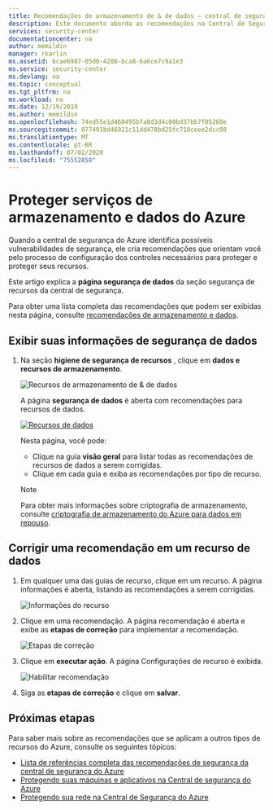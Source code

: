 ```yaml
---
title: Recomendações de armazenamento de & de dados – central de segurança do Azure
description: Este documento aborda as recomendações na Central de Segurança do Azure que ajudam a proteger seus dados e o serviço SQL do Azure, bem como a cumprir as políticas de segurança.
services: security-center
documentationcenter: na
author: memildin
manager: rkarlin
ms.assetid: bcae6987-05d0-4208-bca8-6a6ce7c9a1e3
ms.service: security-center
ms.devlang: na
ms.topic: conceptual
ms.tgt_pltfrm: na
ms.workload: na
ms.date: 12/19/2019
ms.author: memildin
ms.openlocfilehash: 74ed55e1d460495bfa8d3d4c00bd37bb7f05260e
ms.sourcegitcommit: 877491bd46921c11dd478bd25fc718ceee2dcc08
ms.translationtype: MT
ms.contentlocale: pt-BR
ms.lasthandoff: 07/02/2020
ms.locfileid: "75552858"
---
```

# <a name="protect-azure-data-and-storage-services"></a>Proteger serviços de armazenamento e dados do Azure
Quando a central de segurança do Azure identifica possíveis vulnerabilidades de segurança, ele cria recomendações que orientam você pelo processo de configuração dos controles necessários para proteger e proteger seus recursos.

Este artigo explica a **página segurança de dados** da seção segurança de recursos da central de segurança.

Para obter uma lista completa das recomendações que podem ser exibidas nesta página, consulte [recomendações de armazenamento e dados](recommendations-reference.md#recs-datastorage).


## <a name="view-your-data-security-information"></a>Exibir suas informações de segurança de dados

1. Na seção **higiene de segurança de recursos** , clique em **dados e recursos de armazenamento**.

    ![Recursos de armazenamento de & de dados](./media/security-center-monitoring/click-data.png)

    A página **segurança de dados** é aberta com recomendações para recursos de dados.

    [![Recursos de dados](./media/security-center-monitoring/sql-overview.png)](./media/security-center-monitoring/sql-overview.png#lightbox)

    Nesta página, você pode:

    * Clique na guia **visão geral** para listar todas as recomendações de recursos de dados a serem corrigidas. 
    * Clique em cada guia e exiba as recomendações por tipo de recurso.

    > [!NOTE]
    > Para obter mais informações sobre criptografia de armazenamento, consulte [criptografia de armazenamento do Azure para dados em repouso](../storage/common/storage-service-encryption.md).


## <a name="remediate-a-recommendation-on-a-data-resource"></a>Corrigir uma recomendação em um recurso de dados

1. Em qualquer uma das guias de recurso, clique em um recurso. A página informações é aberta, listando as recomendações a serem corrigidas.

    ![Informações do recurso](./media/security-center-monitoring/sql-recommendations.png)

2. Clique em uma recomendação. A página recomendação é aberta e exibe as **etapas de correção** para implementar a recomendação.

   ![Etapas de correção](./media/security-center-monitoring/remediate1.png)

3. Clique em **executar ação**. A página Configurações de recurso é exibida.

    ![Habilitar recomendação](./media/security-center-monitoring/remediate2.png)

4. Siga as **etapas de correção** e clique em **salvar**.


## <a name="next-steps"></a>Próximas etapas

Para saber mais sobre as recomendações que se aplicam a outros tipos de recursos do Azure, consulte os seguintes tópicos:

* [Lista de referências completa das recomendações de segurança da central de segurança do Azure](recommendations-reference.md)
* [Protegendo suas máquinas e aplicativos na Central de segurança do Azure](security-center-virtual-machine-protection.md)
* [Protegendo sua rede na Central de Segurança do Azure](security-center-network-recommendations.md)